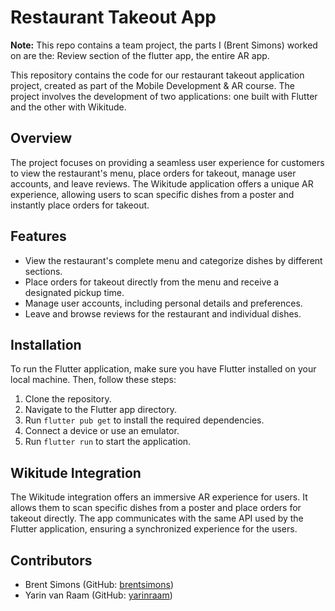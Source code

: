 # Restaurant Takeout App

**Note:** This repo contains a team project, the parts I (Brent Simons) worked on are the: Review section of the flutter app, the entire AR app.

This repository contains the code for our restaurant takeout application project, created as part of the Mobile Development & AR course. The project involves the development of two applications: one built with Flutter and the other with Wikitude.

## Overview

The project focuses on providing a seamless user experience for customers to view the restaurant's menu, place orders for takeout, manage user accounts, and leave reviews. The Wikitude application offers a unique AR experience, allowing users to scan specific dishes from a poster and instantly place orders for takeout.

## Features

- View the restaurant's complete menu and categorize dishes by different sections.
- Place orders for takeout directly from the menu and receive a designated pickup time.
- Manage user accounts, including personal details and preferences.
- Leave and browse reviews for the restaurant and individual dishes.

## Installation

To run the Flutter application, make sure you have Flutter installed on your local machine. Then, follow these steps:

1. Clone the repository.
2. Navigate to the Flutter app directory.
3. Run `flutter pub get` to install the required dependencies.
4. Connect a device or use an emulator.
5. Run `flutter run` to start the application.

## Wikitude Integration

The Wikitude integration offers an immersive AR experience for users. It allows them to scan specific dishes from a poster and place orders for takeout directly. The app communicates with the same API used by the Flutter application, ensuring a synchronized experience for the users.

## Contributors

- Brent Simons (GitHub: [brentsimons](https://github.com/BrentSimons))
- Yarin van Raam (GitHub: [yarinraam](https://github.com/yarin18))
